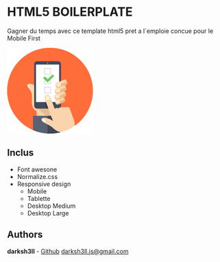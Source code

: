 # HTML5 BOILERPLATE


Gagner du temps avec ce template html5 pret a l`emploie concue pour le Mobile First


![logo_mobile_first.png](Img/logo_mobile_first.png)

## Inclus

* Font awesone
* Normalize.css
* Responsive design
    * Mobile
    * Tablette
    * Desktop Medium
    * Desktop Large


## Authors

**darksh3ll** -  [Github](https://github.com/darksh3ll)
[darksh3ll.js@gmail.com]()


